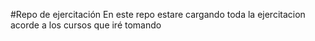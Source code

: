 #Repo de ejercitación
En este repo estare cargando toda la ejercitacion acorde a los cursos que iré tomando
